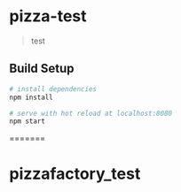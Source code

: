 # pizza-test

> test

## Build Setup

``` bash
# install dependencies
npm install

# serve with hot reload at localhost:8080
npm start
```
=======
# pizzafactory_test
